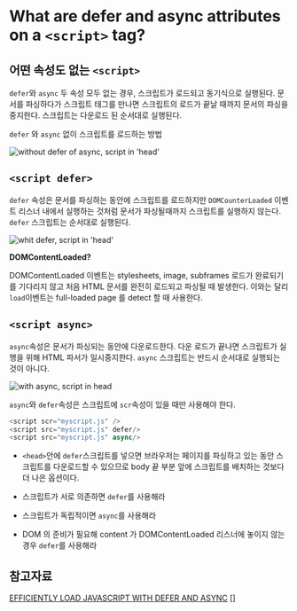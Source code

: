 # What are defer and async attributes on a `<script>` tag?

## 어떤 속성도 없는 `<script>`

`defer`와 `async` 두 속성 모두 없는 경우, 스크립트가 로드되고 동기식으로 실행된다. 문서를 파싱하다가 스크립트 태그를 만나면 스크립트의 로드가 끝날 때까지 문서의 파싱을 중지한다. 스크립트는 다운로드 된 순서대로 실행된다.

`defer` 와 `async` 없이 스크립트를 로드하는 방법

![without defer of async, script in 'head'](https://flaviocopes.com/javascript-async-defer/without-defer-async-head.png)

## `<script defer>`

`defer` 속성은 문서를 파싱하는 동안에 스크립트를 로드하지만 `DOMCounterLoaded` 이벤트 리스너 내에서 실행하는 것처럼 문서가 파싱될때까지 스크립트를 실행하지 않는다.
`defer` 스크립트는 순서대로 실행된다.

![whit defer, script in 'head'](https://flaviocopes.com/javascript-async-defer/with-defer.png)

**DOMContentLoaded?**

DOMContentLoaded 이벤트는 stylesheets, image, subframes 로드가 완료되기를 기다리지 않고 처음 HTML 문서를 완전히 로드되고 파싱될 때 발생한다. 이와는 달리 `load`이벤트는 full-loaded page 를 detect 할 때 사용한다.

## `<script async>`

`async`속성은 문서가 파싱되는 동안에 다운로드한다. 다운 로드가 끝나면 스크립트가 실행을 위해 HTML 파서가 일시중지한다. `async` 스크립트는 반드시 순서대로 실행되는 것이 아니다.

![with async, script in head](https://flaviocopes.com/javascript-async-defer/with-async.png)

`async`와 `defer`속성은 스크립트에 `scr`속성이 있을 때만 사용해야 한다.

```js
<script scr="myscript.js" />
<script src="myscript.js" defer/>
<script src="myscript.js" async/>
```

- `<head>`안에 `defer`스크립트를 넣으면 브라우저는 페이지를 파싱하고 있는 동안 스크립트를 다운로드할 수 있으므로 body 끝 부분 앞에 스크립트를 배치하는 것보다 더 나은 옵션이다.

- 스크립트가 서로 의존하면 `defer`를 사용해라

- 스크립트가 독립적이면 `async`를 사용해라

- DOM 의 준비가 필요해 content 가 DOMContentLoaded 리스너에 놓이지 않는경우 `defer`를 사용해라

## 참고자료

[EFFICIENTLY LOAD JAVASCRIPT WITH DEFER AND ASYNC](https://flaviocopes.com/javascript-async-defer/)
[]
